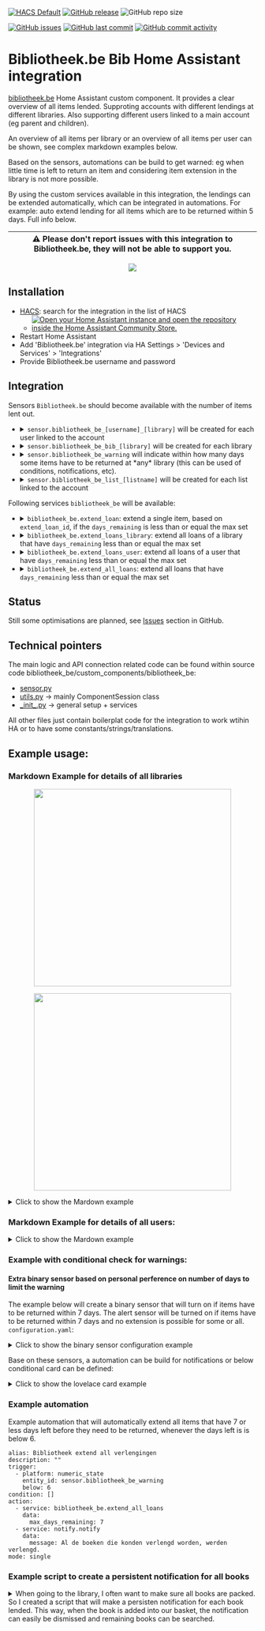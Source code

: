 [![HACS Default](https://img.shields.io/badge/HACS-Default-blue.svg)](https://github.com/hacs/default)
[![GitHub release](https://img.shields.io/github/release/myTselection/bibliotheek_be.svg)](https://github.com/myTselection/bibliotheek_be/releases)
![GitHub repo size](https://img.shields.io/github/repo-size/myTselection/bibliotheek_be.svg)

[![GitHub issues](https://img.shields.io/github/issues/myTselection/bibliotheek_be.svg)](https://github.com/myTselection/bibliotheek_be/issues)
[![GitHub last commit](https://img.shields.io/github/last-commit/myTselection/bibliotheek_be.svg)](https://github.com/myTselection/bibliotheek_be/commits/master)
[![GitHub commit activity](https://img.shields.io/github/commit-activity/m/myTselection/bibliotheek_be.svg)](https://github.com/myTselection/bibliotheek_be/graphs/commit-activity)

# Bibliotheek.be Bib Home Assistant integration
[bibliotheek.be](https://www.bibliotheek.be/) Home Assistant custom component. It provides a clear overview of all items lended. Supproting accounts with different lendings at different libraries. Also supporting different users linked to a main account (eg parent and children). 

An overview of all items per library or an overview of all items per user can be shown, see complex markdown examples below. 

Based on the sensors, automations can be build to get warned: eg when little time is left to return an item and considering item extension in the library is not more possible. 

By using the custom services available in this integration, the lendings can be extended automatically, which can be integrated in automations. For example: auto extend lending for all items which are to be returned within 5 days. Full info below.

| :warning: Please don't report issues with this integration to Bibliotheek.be, they will not be able to support you. |
| --------------------------------------------------------------------------------------------------------------------|

<p align="center"><img src="https://raw.githubusercontent.com/myTselection/bibliotheek_be/master/icon.png"/></p>


## Installation
- [HACS](https://hacs.xyz/): search for the integration in the list of HACS
	- [![Open your Home Assistant instance and open the repository inside the Home Assistant Community Store.](https://my.home-assistant.io/badges/hacs_repository.svg?style=flat-square)](https://my.home-assistant.io/redirect/hacs_repository/?owner=myTselection&repository=bibliotheek_be&category=integration)
- Restart Home Assistant
- Add 'Bibliotheek.be' integration via HA Settings > 'Devices and Services' > 'Integrations'
- Provide Bibliotheek.be username and password

## Integration
Sensors `Bibliotheek.be` should become available with the number of items lent out.
- <details><summary><code>sensor.bibliotheek_be_[username]_[library]</code> will be created for each user linked to the account</summary>

	| Attribute | Description |
	| --------- | ----------- |
	| State     | Number of loans by this user at this library |
	| `userid `   | Technical user id assigned by bibliotheek.be |
	| `barcode`   | The unique user barcode which is also shown on the library card |
	| `barcode_url`   | Image url of the unique user barcode which is also shown on the library card |
	| `num_loans` | Number of loans by this user at this library (same as state value) |
	| `num_reservations`  | Number of reservations by this user at this library |
	| `open_amounts`  | Open amount (€) due to this library (eg related to fines) |
	| `username`  | First and lastname of the user |
	| `libraryName`  | Name of the library or the group of libraries |
	| `isExpired`  | Boolean indication if the user account is expired at this library |
	| `expirationDate`  | Date of experiation of the user account at this library |
	| `isBlocked`  | Boolean indication if the user account is blocked at this library |
	| `hasError`  | Boolean indication if the user account has an error at this library |
	| `entity_picture`  | General picture for library sensor, eg used by HA when showing the sensor on a map |
	| `name`  | Name of the user at this library |
	| `address`  | Address of the user |
	| `id`  | Unique technical id of the user at this library |
	| `libaryUrl`  | Base url of this libary |
	| `mail`  | Account email address of the user at this library |
	| `userMail`  | User email address of the user at this library |
	| `mailNotInSync`  | Boolean indication if the mail is not in sync at this library |
	| `pendingValidationDate`  | Date of pending validation of the user account at this library |
	| `supportsOnlineRenewal`  | Boolean indication if the user account supports online renewal at this library |
	| `wasRecentlyAdded`  | Boolean indication if the user account was recently added at this library |
	| `loandetails`  | Json containing all the loans of this user at this library. The structure of json is:<br/>  `{ 'item name' :` <br/>&nbsp;` { tile: 'title of the item', ` <br/>&nbsp;&nbsp;&nbsp;&nbsp;`author: 'author of the item', ` <br/>&nbsp;&nbsp;&nbsp;&nbsp;`loan_type: 'type of the item (eg book, dvd, ...) , ` <br/>&nbsp;&nbsp;&nbsp;&nbsp;`url: 'url of the specific item', ` <br/>&nbsp;&nbsp;&nbsp;&nbsp;`image_src: 'url to image of the item', ` <br/>&nbsp;&nbsp;&nbsp;&nbsp;`days_remaining: 'number of days by which the item has to be returned or extended', ` <br/>&nbsp;&nbsp;&nbsp;&nbsp;`loan_from: 'Start date of the loan', ` <br/>&nbsp;&nbsp;&nbsp;&nbsp;`loan_till: 'Date by which the item needs to be returned', ` <br/>&nbsp;&nbsp;&nbsp;&nbsp;`extend_loan_id: 'the id used to extend the item, if no id is available, the item can not be extended',` <br/>&nbsp;&nbsp;&nbsp;&nbsp;`library: 'name of the actual library location (city) where the item is belonging too',` <br/>&nbsp;&nbsp;&nbsp;&nbsp;`user: 'the user that lended the item',` <br/>&nbsp;&nbsp;&nbsp;&nbsp;`barcode: 'the barcode of the card that was used to lend the item' }`  |
	</details>
- <details><summary><code>sensor.bibliotheek_be_bib_[library]</code> will be created for each library</summary>

	| Attribute | Description |
	| --------- | ----------- |
	| State     | Min days left by which some items need to be returned |
	| `some_not_extendable` | True if some of the items that needs to be returned first (see state for nr of days) of this library can not be extended |
	| `lowest_till_date`   | Min date by which some items need to be returned |
	| `num_loans`  | Number of loans that need to be returned first (see state for nr of days)  |
	| `num_loans_total`  | Total number of loans at this library |
	| `loandetails`  | Json containing all the loans of this user at this library. The structure of json is:<br/>  `[{ 'item name' :` <br/>&nbsp;` { tile: 'title of the item', ` <br/>&nbsp;&nbsp;&nbsp;&nbsp;`author: 'author of the item', ` <br/>&nbsp;&nbsp;&nbsp;&nbsp;`loan_type: 'type of the item (eg book, dvd, ...) , ` <br/>&nbsp;&nbsp;&nbsp;&nbsp;`url: 'url of the specific item', ` <br/>&nbsp;&nbsp;&nbsp;&nbsp;`image_src: 'url to image of the item', ` <br/>&nbsp;&nbsp;&nbsp;&nbsp;`days_remaining: 'number of days by which the item has to be returned or extended', ` <br/>&nbsp;&nbsp;&nbsp;&nbsp;`loan_from: 'Start date of the loan', ` <br/>&nbsp;&nbsp;&nbsp;&nbsp;`loan_till: 'Date by which the item needs to be returned', ` <br/>&nbsp;&nbsp;&nbsp;&nbsp;`extend_loan_id: 'the id used to extend the item, if no id is available, the item can not be extended',` <br/>&nbsp;&nbsp;&nbsp;&nbsp;`library: 'name of the actual library location (city) where the item is belonging too',` <br/>&nbsp;&nbsp;&nbsp;&nbsp;`user: 'the user that lended the item',` <br/>&nbsp;&nbsp;&nbsp;&nbsp;`barcode: 'the barcode of the card that was used to lend the item' }]`  |
	| <loan_type> | Number of items of this loan type lended. For each loan type known this attribute will be added |
	| address | Street and city address details of the library |
	| latitude | GPS coordincates of the library, makes it possible to show the sensor on a map |
	| longitude | GPS coordincates of the library, makes it possible to show the sensor on a map |
	| phone | Phone number of the library |
	| email | Email address of the library |
	| opening_hours | Opening hours of the library |
	| closed_date | Closing days of the library with reason of closure |
	
	</details>
- <details><summary><code>sensor.bibliotheek_be_warning</code> will indicate within how many days some items have to be returned at *any* library (this can be used of conditions, notifications, etc).</summary>

	| Attribute | Description |
	| --------- | ----------- |
	| State     | Min days left by which some items need to be returned by any user linked to the account at any library |
	| `some_not_extendable` | True if some of the items that needs to be returned first (see state for nr of days) of this library can not be extended |
	| `lowest_till_date` | Min date by which some items need to be returned |
	| `num_loans`  | Number of loans that need to be returned first (see state for nr of days)  |
	| `num_loans_total`  | Total number of loans by any user at any library |
	| `library_name`  | Name(s) of the library at which some items need to be returned first (or comma spearated list of names) |
	
	</details>
- <details><summary><code>sensor.bibliotheek_be_list_[listname]</code> will be created for each list linked to the account</summary>

	| Attribute | Description |
	| --------- | ----------- |
	| State     | Number of items on the list |
	| `List name `   | Technical user id assigned by bibliotheek.be |
	| `List ID`   | The unique user barcode which is also shown on the library card |
	| `List URL`   | Image url of the unique user barcode which is also shown on the library card |
	| `List last changed` | Number of loans by this user at this library (same as state value) |
  | `List items`  | Json containing all the items linked to the list. The structure of json is:<br/>  `[{ tile: 'title of the item', ` <br/>&nbsp;&nbsp;&nbsp;&nbsp;`author: 'author of the item', ` <br/>&nbsp;&nbsp;&nbsp;&nbsp;`url: 'url of the item }]`  |
	
	</details>


Following services `bibliotheek_be` will be available:
- <details><summary><code>bibliotheek_be.extend_loan</code>: extend a single item, based on <code>extend_loan_id</code>, if the <code>days_remaining</code> is less than or equal the max set</summary> 
	
  ```
  service: bibliotheek_be.extend_loan
  data:
    extend_loan_id: 12345678 
    max_days_remaining: 8
  ``` 
		
  </details>	
- <details><summary><code>bibliotheek_be.extend_loans_library</code>: extend all loans of a library that have <code>days_remaining</code> less than or equal the max set</summary>
	
  ```
  service: bibliotheek_be.extend_loans_library
  data:
    library_name: 'City' 
    max_days_remaining: 8
  ```
    
	</details>
	  
- <details><summary><code>bibliotheek_be.extend_loans_user</code>: extend all loans of a user that have <code>days_remaining</code> less than or equal the max set</summary>
	
  ```
  service: bibliotheek_be.extend_loan
  data:
    barcode: '1234567890123'
    max_days_remaining: 8
  ```
		  
  </details>
	  
- <details><summary><code>bibliotheek_be.extend_all_loans</code>: extend all loans that have <code>days_remaining</code> less than or equal the max set</summary>
	
  ```
  service: bibliotheek_be.extend_loan
  data:
    max_days_remaining: 8
  ```
		  
	</details>

## Status
Still some optimisations are planned, see [Issues](https://github.com/myTselection/bibliotheek_be/issues) section in GitHub.

## Technical pointers
The main logic and API connection related code can be found within source code bibliotheek_be/custom_components/bibliotheek_be:
- [sensor.py](https://github.com/myTselection/bibliotheek_be/blob/master/custom_components/bibliotheek_be/sensor.py)
- [utils.py](https://github.com/myTselection/bibliotheek_be/blob/master/custom_components/bibliotheek_be/utils.py) -> mainly ComponentSession class
- [\_init\_.py](https://github.com/myTselection/bibliotheek_be/blob/master/custom_components/bibliotheek_be/_init_.py) -> general setup + services

All other files just contain boilerplat code for the integration to work wtihin HA or to have some constants/strings/translations.

## Example usage:
### Markdown Example for details of all libraries

<p align="center"><img src="https://raw.githubusercontent.com/myTselection/bibliotheek_be/master/Markdown%20Card%20example.png" width="400"/></p>
<p align="center"><img src="https://raw.githubusercontent.com/myTselection/bibliotheek_be/master/Markdown%20Card%20details%20example.png" width="400"/></p>

<details><summary>Click to show the Mardown example</summary>

```
type: markdown
content: >
  [<img
  src="https://raw.githubusercontent.com/myTselection/bibliotheek_be/master/icon.png"
  height="100"/>](https://beersel.bibliotheek.be)

  {% if state_attr('sensor.bibliotheek_be_warning','refresh_required') %}

  De gegevens moeten nog bijgewerkt worden!

  {% endif %}

  {% set libraries = states |
  selectattr("entity_id","match","^sensor.bibliotheek_be_bib*") |
  rejectattr("state", "match","unavailable") | list %}

  {% for library_device in libraries %}
    {% set library = library_device.entity_id %}
    ## Bib {{state_attr(library,'libraryName') }}:
    {% set all_books = state_attr(library,'loandetails')| list |sort(attribute="days_remaining", reverse=False) %}
    {% if all_books %}
    {% set urgent_books = all_books | selectattr("days_remaining", "eq",int(state_attr(library,'days_left'))) | list |sort(attribute="extend_loan_id", reverse=False)%}
    {% set other_books = all_books | rejectattr("days_remaining", "eq",int(state_attr(library,'days_left'))) | list |sort(attribute="days_remaining", reverse=False)%}

    - {{state_attr(library,"num_loans") }} stuk{% if state_attr(library,'num_loans')|int > 1 %}s{% endif %} {%if state_attr(library,'some_not_extendable')%}**in te leveren** binnen{% else %}te verlengen in{% endif %} **{{states(library)}}** dag{% if states(library)|int > 1 %}en{% endif %}: {{strptime(state_attr(library,'lowest_till_date'), "%d/%m/%Y").strftime("%a %d/%m/%Y") }}

  <details>
      <summary>Toon details:</summary>
        {% for book in all_books  %}
  <details>
      <summary>{% if book.extend_loan_id %}{{ strptime(book.loan_till, "%d/%m/%Y").strftime("%a %d/%m/%Y") }}{% else %}<b>{{ strptime(book.loan_till, "%d/%m/%Y").strftime("%a %d/%m/%Y") }}</b>{% endif %}: {{ book.title }}{% if book.author != "-"%} ~ {{ book.author }}{% endif %}</summary> 

    |  |  |
    | :--- | :--- |
    | Binnen: | {{ book.days_remaining }} dagen |
    | Verlenging: | {% if book.extend_loan_id %}<a href="https://{{state_attr(library,'libraryName') }}.bibliotheek.be/mijn-bibliotheek/lidmaatschappen/{{book.userid}}/uitleningen/verlengen?loan-ids={{book.extend_loan_id}}" target="_blank">verlengbaar</a>{% else %}**Niet verlengbaar**{% endif %} |
    | Bibliotheek: | <a href="{{book.url}}" target="_blank">{{book.library}}</a> |
    | Gebruiker: | [{{book.user}} ({{book.barcode}})](https://barcodeapi.org/api/128/{{book.barcode}}) |
    | Type: | {% if book.loan_type == 'Unknown' %}Onbekend{% else %}{{book.loan_type}}{% endif %} |
    | Afbeelding: | [<img src="{{ book.image_src }}" height="100"/>]({{book.url}}) |

    </details>
        {% endfor %}
  </details>
    {% endif %}
    - <details><summary>In totaal {{state_attr(library,'num_total_loans') }} uitgeleend:</summary>
    
      - Boeken: {{state_attr(library,'Boek') }}
      - Onbekend: {{state_attr(library,'Unknown') }}
      - DVDs: {{state_attr(library,'Dvd') }}
      - Strips: {{state_attr(library,'Strip') }}
      
    </details>
    
    - <details><summary>Info Bib {{state_attr(library,'libraryName') }}</summary>


        - Url: {{state_attr(library,'url')}}
        - Adres: {{state_attr(library,'address')}}
        - GPS: [{{state_attr(library,'latitude')}},{{state_attr(library,'longitude')}}](http://maps.google.com/maps?daddr={{state_attr(library,'latitude')}},{{state_attr(library,'longitude')}}&ll=)
        - Tel: {{state_attr(library,'phone')}}
        - Email: {{state_attr(library,'email')}}
        - Openingsuren: 
           {% for key,value in state_attr(library,'opening_hours').items() %}
           - {{key}}: {{value | join(', ')}}{% if not value %}Gesloten{% endif %}
           {% endfor %}
        - Sluitingsdagen: 
           {% for closed in state_attr(library,'closed_dates') %}
           -  {{closed.date}}: {{closed.reason}} 
           {% endfor %}
  Laatst bijgewerkt: {{state_attr(library,'last update')| as_timestamp |
  timestamp_custom("%d %h %H:%M")}}
    {% endfor %}

```

</details>

### Markdown Example for details of all users:

<details><summary>Click to show the Mardown example</summary>

```
type: markdown
content: >-
  {% set library_users = states |
  selectattr("entity_id","match","^sensor.bibliotheek_be_*") |
  rejectattr("entity_id","match","^sensor.bibliotheek_be_bib*")|
  rejectattr("entity_id","match","^sensor.bibliotheek_be_warning")| list%}

  {% for user_device in library_users %}

  {% set user = user_device.entity_id %}

  {% if state_attr(user,'num_loans') or 0 > 0 %}

  <details><summary><b>{{state_attr(user,'username') }}
  {{state_attr(user,'libraryName') }}:</b></summary>
    
    - Kaart {{state_attr(user,'barcode') }} ({{state_attr(user,'barcode_spell')| join(', ') }}): 
        [<img src="{{state_attr(user,'barcode_url') }}" height=100></img>]({{state_attr(user,'barcode_url') }})
    
    - Gereserveerde stuks: {{state_attr(user,'num_reservations') }}
    
    - Uitstaande boetes: {{state_attr(user,'open_amounts') }}
      {% if state_attr(user,'num_loans') > 0 %}
      {% set all_books = state_attr(user,'loandetails').values()  |sort(attribute="days_remaining", reverse=False)%}
    - In totaal {{state_attr(user,'num_loans') }} uitgeleend{% if all_books %}
        {% for book in all_books %}
        - <details><summary>{% if book.extend_loan_id %}{{ strptime(book.loan_till, "%d/%m/%Y").strftime("%a %d/%m/%Y") }}{% else %}<b>{{ strptime(book.loan_till, "%d/%m/%Y").strftime("%a %d/%m/%Y") }}</b>{% endif %}: {{ book.title }}{% if book.author != "-"%} ~ {{ book.author }}{% endif %}</summary> 
    
            |  |  |
            | :--- | :--- |
            | Binnen: | {{ book.days_remaining }} dagen |
            | Verlenging: | {% if book.extend_loan_id %}verlengbaar{% else %}**Niet verlengbaar**{% endif %} |
            | Bibliotheek: | <a href="{{book.url}}" target="_blank">{{book.library}}</a> |
            | Type: | {% if book.loan_type == 'Unknown' %}Onbekend{% else %}{{book.loan_type}}{% endif %} |
            | Afbeelding: | [<img src="{{ book.image_src }}" height="100"/>]({{book.url}}) |
          </details>
        {% endfor %}
      {% endif %}
      {% else %}
    - Geen uitleningen
      {% endif %}
      Laatst bijgewerkt: {{state_attr(user,'last update')  | as_timestamp | timestamp_custom("%d-%m-%Y %H:%M")}}
    
    </details> 

  {% endif %}

  {% endfor %}

  {% for user_device in library_users %}

  {% set user = user_device.entity_id %}

  {% if state_attr(user,'num_loans') == 0 %}

  <details><summary><b>{{state_attr(user,'username') }}
  {{state_attr(user,'libraryName') }}:</b></summary>
    
    - Kaart {{state_attr(user,'barcode') }} ({{state_attr(user,'barcode_spell')| join(', ') }}):
    [<img src="{{state_attr(user,'barcode_url') }}" height=100></img>]({{state_attr(user,'barcode_url') }})
    
    - Gereserveerde stuks: {{state_attr(user,'num_reservations') }}
    
    - Uitstaande boetes: {{state_attr(user,'open_amounts') }}
    
    - Geen uitleningen
    
      Laatst bijgewerkt: {{state_attr(user,'last update')  | as_timestamp | timestamp_custom("%d-%m-%Y %H:%M")}}

  </details>

  {% endif %}

  {% endfor %}
title: Gebruikers


```
</details>

### Example with conditional check for warnings:

#### Extra binary sensor based on personal perference on number of days to limit the warning
The example below will create a binary sensor that will turn on if items have to be returned within 7 days. The alert sensor will be turned on if items have to be returned within 7 days and no extension is possible for some or all.
`configuration.yaml`:

<details><summary>Click to show the binary sensor configuration example</summary>

```
binary_sensor:
  - platform: template
    sensors:
      bibliotheek_warning_7d:
        friendly_name: Bibliotheek Warning 7d
        value_template: >
           {{states('sensor.bibliotheek_be_warning')|int <= 7}}
  - platform: template
    sensors:
      bibliotheek_alert_7d:
        friendly_name: Bibliotheek Alert 7d
        value_template: >
           {{states('sensor.bibliotheek_be_warning')|int <= 7 and state_attr('sensor.bibliotheek_be_warning','some_not_extendable') == True}}
```
</details>

Base on these sensors, a automation can be build for notifications or below conditional card can be defined:
<details><summary>Click to show the lovelace card example</summary>

```
- type: conditional
conditions:
  - entity: binary_sensor.bibliotheek_warning_7d
	state: 'on'
  - entity: binary_sensor.bibliotheek_alert_7d
	state: 'off'
card:
  type: markdown
  content: ⏰Boeken verlengen deze week !
- type: conditional
conditions:
  - entity: binary_sensor.bibliotheek_warning_7d
	state: 'on'
  - entity: binary_sensor.bibliotheek_alert_7d
	state: 'on'
card:
  type: markdown
  content: ⏰Boeken binnen brengen deze week !
```

</details>

### Example automation
Example automation that will automatically extend all items that have 7 or less days left before they need to be returned, whenever the days left is is below 6.

```
alias: Bibliotheek extend all verlengingen
description: ""
trigger:
  - platform: numeric_state
    entity_id: sensor.bibliotheek_be_warning
    below: 6
condition: []
action:
  - service: bibliotheek_be.extend_all_loans
    data:
      max_days_remaining: 7
  - service: notify.notify
    data:
      message: Al de boeken die konden verlengd worden, werden verlengd.
mode: single
```

### Example script to create a persistent notification for all books
<details><summary>When going to the library, I often want to make sure all books are packed. So I created a script that will make a persisten notification for each book lended. This way, when the book is added into our basket, the notification can easily be dismissed and remaining books can be searched.</summary>

```
alias: Boeken notificaties
sequence:
  - variables:
      libraries: >-
        {{states | selectattr("entity_id","match","^sensor.bibliotheek_be_bib*")
        | rejectattr("state", "match","unavailable") |
        map(attribute='entity_id') | list}}
  - repeat:
      for_each: "{{libraries}}"
      sequence:
        - variables:
            library: "{{repeat.item}}"
        - repeat:
            for_each: >-
              {{state_attr(library,'loandetails')| list
              |sort(attribute="days_remaining", reverse=True)| list}}
            sequence:
              - variables:
                  book: "{{repeat.item}}"
              - service: notify.persistent_notification
                data:
                  title: "{{book.title}} ~ {{book.author}}"
                  message: >-
                    {% if book.extend_loan_id == '' %}<b>Kan NIET verlengd
                    worden</b><br>{% endif %} {{ book.days_remaining }} dagen:
                    {{strptime(book.loan_till,'%d/%m/%Y').strftime('%a
                    %d/%m/%Y')}}<br> {{state_attr(library,'libraryName')}}
        - service: notify.persistent_notification
          data:
            title: "{{state_attr(library,'libraryName')}}"
            message: >-
              - Openingsuren: {% for key,value in
              state_attr(library,'opening_hours').items() %} 
                  - {{key}}: {{value | join(',')}}{% if not value %}Gesloten{% endif %}{% endfor %} 
              - Sluitingsdagen: {% for closed in
              state_attr(library,'closed_dates') %} 
                  - {{closed.date}}: {{closed.reason}}{% endfor %}-
mode: single
icon: mdi:basket-check

```
</details>
